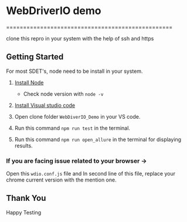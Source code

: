 
# WebDriverIO demo

=================================================

clone this repro in your system with the help of ssh and https

## Getting Started
For most SDET's, node need to be install in your system.

1. [Install Node](https://nodejs.org/en/download/)
   
   * Check node version with `node -v`
   
2. [Install Visual studio code](https://code.visualstudio.com/download)
 
3. Open clone folder `WebDiverIO_Demo` in your VS code.

4. Run this command `npm run test` in the terminal.

5. Run this command `npm run open_allure` in the terminal for displaying results.

### If you are facing issue related to your browser ->
Open this `wdio.conf.js` file and In second line of this file, replace your chrome current version with the mention one.


## Thank You
Happy Testing
